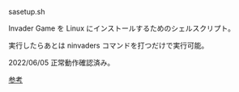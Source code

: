 sasetup.sh

Invader Game を Linux にインストールするためのシェルスクリプト。

実行したらあとは ninvaders コマンドを打つだけで実行可能。

2022/06/05 正常動作確認済み。

[参考](https://orebibou.com/ja/home/201407/20140706_001/)

